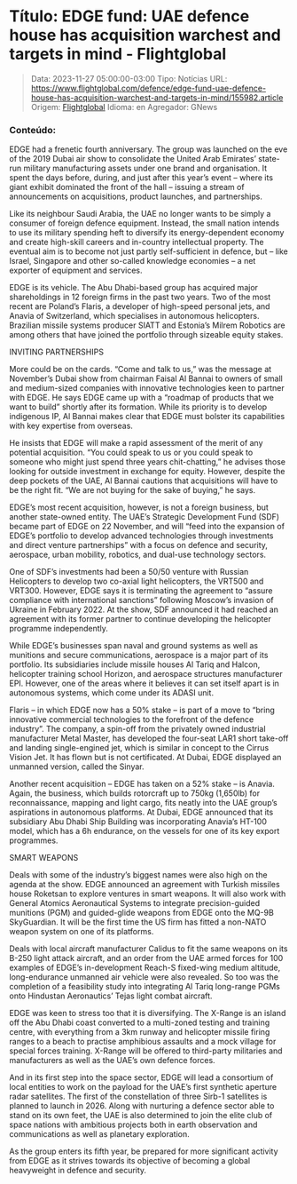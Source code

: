 # Título: EDGE fund: UAE defence house has acquisition warchest and targets in mind - Flightglobal

>Data: 2023-11-27 05:00:00-03:00
>Tipo: Notícias
>URL: https://www.flightglobal.com/defence/edge-fund-uae-defence-house-has-acquisition-warchest-and-targets-in-mind/155982.article
>Origem: [Flightglobal](https://www.flightglobal.com)
>Idioma: en
>Agregador: GNews

### Conteúdo:

EDGE had a frenetic fourth anniversary. The group was launched on the eve of the 2019 Dubai air show to consolidate the United Arab Emirates’ state-run military manufacturing assets under one brand and organisation. It spent the days before, during, and just after this year’s event – where its giant exhibit dominated the front of the hall – issuing a stream of announcements on acquisitions, product launches, and partnerships.

Like its neighbour Saudi Arabia, the UAE no longer wants to be simply a consumer of foreign defence equipment. Instead, the small nation intends to use its military spending heft to diversify its energy-dependent economy and create high-skill careers and in-country intellectual property. The eventual aim is to become not just partly self-sufficient in defence, but – like Israel, Singapore and other so-called knowledge economies – a net exporter of equipment and services.

EDGE is its vehicle. The Abu Dhabi-based group has acquired major shareholdings in 12 foreign firms in the past two years. Two of the most recent are Poland’s Flaris, a developer of high-speed personal jets, and Anavia of Switzerland, which specialises in autonomous helicopters. Brazilian missile systems producer SIATT and Estonia’s Milrem Robotics are among others that have joined the portfolio through sizeable equity stakes.

INVITING PARTNERSHIPS

More could be on the cards. “Come and talk to us,” was the message at November’s Dubai show from chairman Faisal Al Bannai to owners of small and medium-sized companies with innovative technologies keen to partner with EDGE. He says EDGE came up with a “roadmap of products that we want to build” shortly after its formation. While its priority is to develop indigenous IP, Al Bannai makes clear that EDGE must bolster its capabilities with key expertise from overseas.

He insists that EDGE will make a rapid assessment of the merit of any potential acquisition. “You could speak to us or you could speak to someone who might just spend three years chit-chatting,” he advises those looking for outside investment in exchange for equity. However, despite the deep pockets of the UAE, Al Bannai cautions that acquisitions will have to be the right fit. “We are not buying for the sake of buying,” he says.

EDGE’s most recent acquisition, however, is not a foreign business, but another state-owned entity. The UAE’s Strategic Development Fund (SDF) became part of EDGE on 22 November, and will “feed into the expansion of EDGE’s portfolio to develop advanced technologies through investments and direct venture partnerships” with a focus on defence and security, aerospace, urban mobility, robotics, and dual-use technology sectors.

One of SDF’s investments had been a 50/50 venture with Russian Helicopters to develop two co-axial light helicopters, the VRT500 and VRT300. However, EDGE says it is terminating the agreement to “assure compliance with international sanctions” following Moscow’s invasion of Ukraine in February 2022. At the show, SDF announced it had reached an agreement with its former partner to continue developing the helicopter programme independently.

While EDGE’s businesses span naval and ground systems as well as munitions and secure communications, aerospace is a major part of its portfolio. Its subsidiaries include missile houses Al Tariq and Halcon, helicopter training school Horizon, and aerospace structures manufacturer EPI. However, one of the areas where it believes it can set itself apart is in autonomous systems, which come under its ADASI unit.

Flaris – in which EDGE now has a 50% stake – is part of a move to “bring innovative commercial technologies to the forefront of the defence industry”. The company, a spin-off from the privately owned industrial manufacturer Metal Master, has developed the four-seat LAR1 short take-off and landing single-engined jet, which is similar in concept to the Cirrus Vision Jet. It has flown but is not certificated. At Dubai, EDGE displayed an unmanned version, called the Sinyar.

Another recent acquisition – EDGE has taken on a 52% stake – is Anavia. Again, the business, which builds rotorcraft up to 750kg (1,650lb) for reconnaissance, mapping and light cargo, fits neatly into the UAE group’s aspirations in autonomous platforms. At Dubai, EDGE announced that its subsidiary Abu Dhabi Ship Building was incorporating Anavia’s HT-100 model, which has a 6h endurance, on the vessels for one of its key export programmes.

SMART WEAPONS

Deals with some of the industry’s biggest names were also high on the agenda at the show. EDGE announced an agreement with Turkish missiles house Roketsan to explore ventures in smart weapons. It will also work with General Atomics Aeronautical Systems to integrate precision-guided munitions (PGM) and guided-glide weapons from EDGE onto the MQ-9B SkyGuardian. It will be the first time the US firm has fitted a non-NATO weapon system on one of its platforms.

Deals with local aircraft manufacturer Calidus to fit the same weapons on its B-250 light attack aircraft, and an order from the UAE armed forces for 100 examples of EDGE’s in-development Reach-S fixed-wing medium altitude, long-endurance unmanned air vehicle were also revealed. So too was the completion of a feasibility study into integrating Al Tariq long-range PGMs onto Hindustan Aeronautics’ Tejas light combat aircraft.

EDGE was keen to stress too that it is diversifying. The X-Range is an island off the Abu Dhabi coast converted to a multi-zoned testing and training centre, with everything from a 3km runway and helicopter missile firing ranges to a beach to practise amphibious assaults and a mock village for special forces training. X-Range will be offered to third-party militaries and manufacturers as well as the UAE’s own defence forces.

And in its first step into the space sector, EDGE will lead a consortium of local entities to work on the payload for the UAE’s first synthetic aperture radar satellites. The first of the constellation of three Sirb-1 satellites is planned to launch in 2026. Along with nurturing a defence sector able to stand on its own feet, the UAE is also determined to join the elite club of space nations with ambitious projects both in earth observation and communications as well as planetary exploration.

As the group enters its fifth year, be prepared for more significant activity from EDGE as it strives towards its objective of becoming a global heavyweight in defence and security.
